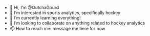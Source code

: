 - 👋 Hi, I’m @OutchaGourd
- 👀 I’m interested in sports analytics, specifically hockey
- 🌱 I’m currently learning everything!
- 💞️ I’m looking to collaborate on anything related to hockey analytics
- 📫 How to reach me: message me here for now

<!---
OutchaGourd/OutchaGourd is a ✨ special ✨ repository because its `README.md` (this file) appears on your GitHub profile.
You can click the Preview link to take a look at your changes.
--->
